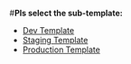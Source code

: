 #**Pls select the sub-template:**

- [Dev Template](?template=dev.md)
- [Staging Template](?template=staging.md)
- [Production Template](?template=production.md)
